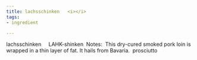 ```yaml
---
title: lachsschinken   <i></i>
tags:
- ingredient

---
```

lachsschinken     LAHK-shinken  Notes:  This dry-cured smoked pork loin is wrapped in a thin layer of fat. It hails from Bavaria.  prosciutto
